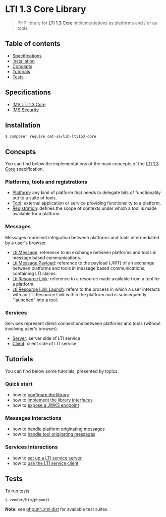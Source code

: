 # LTI 1.3 Core Library

> PHP library for [LTI 1.3 Core](http://www.imsglobal.org/spec/lti/v1p3) implementations as platforms and / or as tools.

## Table of contents

- [Specifications](#specifications)
- [Installation](#installation)
- [Concepts](#concepts)
- [Tutorials](#tutorials)
- [Tests](#tests)

## Specifications

- [IMS LTI 1.3 Core](http://www.imsglobal.org/spec/lti/v1p3)
- [IMS Security](https://www.imsglobal.org/spec/security/v1p0)

## Installation

```console
$ composer require oat-sa/lib-lti1p3-core
```

## Concepts

You can find below the implementations of the main concepts of the [LTI 1.3 Core](http://www.imsglobal.org/spec/lti/v1p3) specification.

###  Platforms, tools and registrations

- [Platform](src/Platform/PlatformInterface.php): any kind of platform that needs to delegate bits of functionality out to a suite of tools.
- [Tool](src/Tool/ToolInterface.php): external application or service providing functionality to a platform.
- [Registration](src/Registration/RegistrationInterface.php): defines the scope of contexts under which a tool is made available for a platform.

### Messages

Messages represent integration between platforms and tools intermediated by a user's browser.

- [Lti Message](src/Message/LtiMessageInterface.php): reference to an exchange between platforms and tools in message based communications.
- [Lti Message Payload](src/Message/Payload/LtiMessagePayloadInterface.php): reference to the payload (JWT) of an exchange between platforms and tools in message based communications, containing LTI claims.
- [Lti Resource Link](src/Resource/LtiResourceLink/LtiResourceLinkInterface.php): reference to a resource made available from a tool for a platform.
- [Lti Resource Link Launch](src/Message/Launch/Builder/LtiResourceLinkLaunchRequestBuilder.php): refers to the process in which a user interacts with an LTI Resource Link within the platform and is subsequently "launched" into a tool.

### Services

Services represent direct connections between platforms and tools (without involving user's browser).

- [Server](src/Service/Server): server side of LTI service
- [Client](src/Service/Client): client side of LTI service

## Tutorials

You can find below some tutorials, presented by topics.

### Quick start

- how to [configure the library](doc/quickstart/configuration.md)
- how to [implement the library interfaces](doc/quickstart/interfaces.md)
- how to [expose a JWKS endpoint](doc/quickstart/jwks.md)

### Messages interactions

- how to [handle platform originating messages](doc/message/platform-originating-messages.md)
- how to [handle tool originating messages](doc/message/tool-originating-messages.md)

### Services interactions

- how to [set up a LTI service server](doc/service/service-server.md)
- how to [use the LTI service client](doc/service/service-client.md)

## Tests

To run tests:

```console
$ vendor/bin/phpunit
```
**Note**: see [phpunit.xml.dist](phpunit.xml.dist) for available test suites.